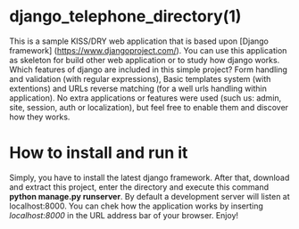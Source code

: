 django_telephone_directory(1)
====================

This is a sample KISS/DRY web application that is based upon [Django framework] (https://www.djangoproject.com/). You can use this application as skeleton for build other web application or to study how django works.
Which features of django are included in this simple project? Form handling and validation (with regular expressions), Basic templates system (with extentions) and  URLs reverse matching (for a well urls handling within application). No extra applications or features were used (such us: admin, site, session, auth or localization), but feel free to enable them and discover how they works.

How to install and run it
====================
Simply, you have to install the latest django framework. After that, download and extract this project, enter the directory and execute this command **python manage.py runserver**. By default a development server will listen at localhost:8000. You can chek how the application works by inserting *localhost:8000* in the URL address bar of your browser. Enjoy!
